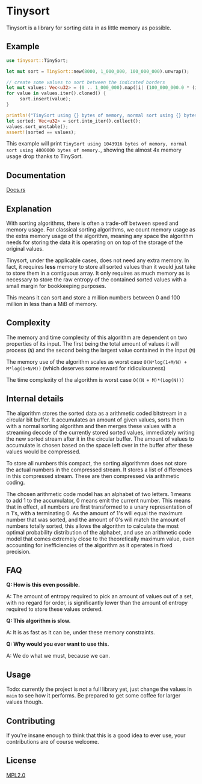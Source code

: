# Tinysort

Tinysort is a library for sorting data in as little memory as possible.

## Example

```rust
use tinysort::TinySort;

let mut sort = TinySort::new(8000, 1_000_000, 100_000_000).unwrap();

// create some values to sort between the indicated borders
let mut values: Vec<u32> = (0 .. 1_000_000).map(|i| (100_000_000.0 * (i as f64 * 0.4567895678).fract()) as u32).collect();
for value in values.iter().cloned() {
     sort.insert(value);
}

println!("TinySort using {} bytes of memory, normal sort using {} bytes of memory.", sort.used_space(), values.len() * std::mem::size_of::<u32>());
let sorted: Vec<u32> = sort.into_iter().collect();
values.sort_unstable();
assert!(sorted == values);
```
This example will print `TinySort using 1043916 bytes of memory, normal sort using 4000000 bytes of memory.`,
showing the almost 4x memory usage drop thanks to TinySort.

## Documentation

[Docs.rs](https://docs.rs/tinysort/)

## Explanation

With sorting algorithms, there is often a trade-off between speed and memory usage.
For classical sorting algorithms, we count memory usage as the extra memory usage of the algorithm, meaning any space the algorithm
needs for storing the data it is operating on on top of the storage of the original values.

Tinysort, under the applicable cases, does not need any extra memory. In fact, it requires **less** memory to store all sorted values than it would just take to store them in a contiguous array. It only requires as much memory as is necessary to store the raw entropy of the contained sorted values with a small margin for bookkeeping purposes.

This means it can sort and store a million numbers between 0 and 100 million in less than a MiB of memory.

## Complexity

The memory and time complexity of this algorithm are dependent on two properties of its input. The first being the total amount of values it will process (`N`) and the second being the largest value contained in the input (`M`)

The memory use of the algorithm scales as worst case `O(N*log(1+M/N) + M*log(1+N/M))` (which deserves some reward for ridiculousness)

The time complexity of the algorithm is worst case `O((N + M)*(Log(N)))`

## Internal details

The algorithm stores the sorted data as a arithmetic coded bitstream in a circular bit buffer. It accumulates an amount of given values, sorts them with a normal sorting algorithm and then merges these values with a streaming decode of the currently stored sorted values, immediately writing the new sorted stream after it in the circular buffer. The amount of values to accumulate is chosen based on the space left over in the buffer after these values would be compressed.

To store all numbers this compact, the sorting algorithmm does not store the actual numbers in the compressed stream. It stores a list of differences in this compressed stream. These are then compressed via arithmetic coding.

The chosen arithmetic code model has an alphabet of two letters. 1 means to add 1 to the accumulator, 0 means emit the current number. This means that in effect, all numbers are first transformed to a unary representation of n 1's, with a terminating 0. As the amount of 1's will equal the maximum number that was sorted, and the amount of 0's will match the amount of numbers totally sorted, this allows the algorithm to calculate the most optimal probability distribution of the alphabet, and use an arithmetic code model that comes extremely close to the theoretically maximum value, even accounting for inefficiencies of the algorithm as it operates in fixed precision.

## FAQ

**Q: How is this even possible.**

A: The amount of entropy required to pick an amount of values out of a set, with no regard for order, is significantly lower than the amount of entropy required to store these values ordered.

**Q: This algorithm is slow.**

A: It is as fast as it can be, under these memory constraints.

**Q: Why would you ever want to use this.**

A: We do what we must, because we can.

## Usage

Todo: currently the project is not a full library yet, just change the values in `main` to see how it performs. Be prepared to get some coffee for larger values though.

## Contributing

If you're insane enough to think that this is a good idea to ever use, your contributions are of course welcome.

## License

[MPL2.0](https://www.mozilla.org/en-US/MPL/2.0/)
